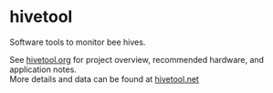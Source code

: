 hivetool
========

Software tools to monitor bee hives.

See <a href=http://hivetool.org>hivetool.org</a> for project overview, recommended hardware, and application notes.<br>
More details and data can be found at <a href=http://hivetool.net>hivetool.net</a>